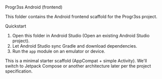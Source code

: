 Progr3ss Android (frontend)

This folder contains the Android frontend scaffold for the Progr3ss project.

Quickstart
1. Open this folder in Android Studio (Open an existing Android Studio project).
2. Let Android Studio sync Gradle and download dependencies.
3. Run the `app` module on an emulator or device.

This is a minimal starter scaffold (AppCompat + simple Activity). We'll switch to Jetpack Compose or another architecture later per the project specification.

